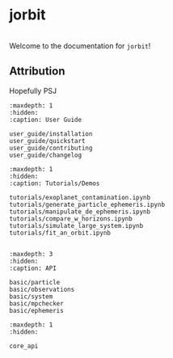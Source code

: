 jorbit
=============
<!--
<div align="center"> <img src="./_static/media/videos/_static/480p15/Banner_ManimCE_v0.17.3.gif" width="100%"> </div> -->


<br>Welcome to the documentation for `jorbit`!


## Attribution

Hopefully PSJ

```{toctree}
:maxdepth: 1
:hidden:
:caption: User Guide

user_guide/installation
user_guide/quickstart
user_guide/contributing
user_guide/changelog
```

```{toctree}
:maxdepth: 1
:hidden:
:caption: Tutorials/Demos

tutorials/exoplanet_contamination.ipynb
tutorials/generate_particle_ephemeris.ipynb
tutorials/manipulate_de_ephemeris.ipynb
tutorials/compare_w_horizons.ipynb
tutorials/simulate_large_system.ipynb
tutorials/fit_an_orbit.ipynb


```


```{toctree}
:maxdepth: 3
:hidden:
:caption: API

basic/particle
basic/observations
basic/system
basic/mpchecker
basic/ephemeris

```

```{toctree}
:maxdepth: 1
:hidden:

core_api
```
